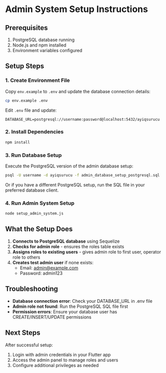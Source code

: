 # Admin System Setup Instructions

## Prerequisites
1. PostgreSQL database running
2. Node.js and npm installed
3. Environment variables configured

## Setup Steps

### 1. Create Environment File
Copy `env.example` to `.env` and update the database connection details:

```bash
cp env.example .env
```

Edit `.env` file and update:
```
DATABASE_URL=postgresql://username:password@localhost:5432/ayiqsurucu
```

### 2. Install Dependencies
```bash
npm install
```

### 3. Run Database Setup
Execute the PostgreSQL version of the admin database setup:

```bash
psql -U username -d ayiqsurucu -f admin_database_setup_postgresql.sql
```

Or if you have a different PostgreSQL setup, run the SQL file in your preferred database client.

### 4. Run Admin System Setup
```bash
node setup_admin_system.js
```

## What the Setup Does

1. **Connects to PostgreSQL database** using Sequelize
2. **Checks for admin role** - ensures the roles table exists
3. **Assigns roles to existing users** - gives admin role to first user, operator role to others
4. **Creates test admin user** if none exists:
   - Email: admin@example.com
   - Password: admin123

## Troubleshooting

- **Database connection error**: Check your DATABASE_URL in .env file
- **Admin role not found**: Run the PostgreSQL SQL file first
- **Permission errors**: Ensure your database user has CREATE/INSERT/UPDATE permissions

## Next Steps

After successful setup:
1. Login with admin credentials in your Flutter app
2. Access the admin panel to manage roles and users
3. Configure additional privileges as needed

